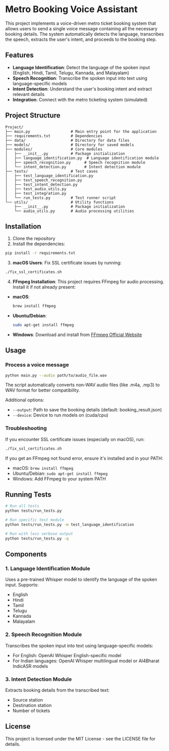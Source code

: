 # Metro Booking Voice Assistant

This project implements a voice-driven metro ticket booking system that allows users to send a single voice message containing all the necessary booking details. The system automatically detects the language, transcribes the speech, extracts the user's intent, and proceeds to the booking step.

## Features

- **Language Identification**: Detect the language of the spoken input (English, Hindi, Tamil, Telugu, Kannada, and Malayalam)
- **Speech Recognition**: Transcribe the spoken input into text using language-specific models
- **Intent Detection**: Understand the user's booking intent and extract relevant details
- **Integration**: Connect with the metro ticketing system (simulated)

## Project Structure

```
Project/
├── main.py                  # Main entry point for the application
├── requirements.txt         # Dependencies
├── data/                    # Directory for data files
├── models/                  # Directory for saved models
├── modules/                 # Core modules
│   ├── __init__.py          # Package initialization
│   ├── language_identification.py  # Language identification module
│   ├── speech_recognition.py      # Speech recognition module
│   └── intent_detection.py        # Intent detection module
├── tests/                   # Test cases
│   ├── test_language_identification.py
│   ├── test_speech_recognition.py
│   ├── test_intent_detection.py
│   ├── test_audio_utils.py
│   ├── test_integration.py
│   └── run_tests.py         # Test runner script
└── utils/                   # Utility functions
    ├── __init__.py          # Package initialization
    └── audio_utils.py       # Audio processing utilities
```

## Installation

1. Clone the repository
2. Install the dependencies:

```bash
pip install -r requirements.txt
```

3. **macOS Users**: Fix SSL certificate issues by running:

```bash
./fix_ssl_certificates.sh
```

4. **FFmpeg Installation**: This project requires FFmpeg for audio processing. Install it if not already present:

- **macOS**:
  ```bash
  brew install ffmpeg
  ```
  
- **Ubuntu/Debian**:
  ```bash
  sudo apt-get install ffmpeg
  ```
  
- **Windows**: Download and install from [FFmpeg Official Website](https://ffmpeg.org/download.html)

## Usage

### Process a voice message

```bash
python main.py --audio path/to/audio_file.wav
```

The script automatically converts non-WAV audio files (like .m4a, .mp3) to WAV format for better compatibility.

Additional options:
- `--output`: Path to save the booking details (default: booking_result.json)
- `--device`: Device to run models on (cuda/cpu)

### Troubleshooting

If you encounter SSL certificate issues (especially on macOS), run:

```bash
./fix_ssl_certificates.sh
```

If you get an FFmpeg not found error, ensure it's installed and in your PATH:
- macOS: `brew install ffmpeg`
- Ubuntu/Debian: `sudo apt-get install ffmpeg`
- Windows: Add FFmpeg to your system PATH

## Running Tests

```bash
# Run all tests
python tests/run_tests.py

# Run specific test module
python tests/run_tests.py -m test_language_identification

# Run with less verbose output
python tests/run_tests.py -q
```

## Components

### 1. Language Identification Module

Uses a pre-trained Whisper model to identify the language of the spoken input. Supports:
- English
- Hindi
- Tamil
- Telugu
- Kannada
- Malayalam

### 2. Speech Recognition Module

Transcribes the spoken input into text using language-specific models:
- For English: OpenAI Whisper English-specific model
- For Indian languages: OpenAI Whisper multilingual model or AI4Bharat IndicASR models

### 3. Intent Detection Module

Extracts booking details from the transcribed text:
- Source station
- Destination station
- Number of tickets

## License

This project is licensed under the MIT License - see the LICENSE file for details.
